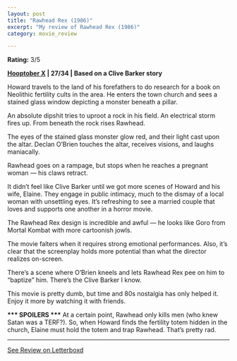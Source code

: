 ```yaml
---
layout: post
title: "Rawhead Rex (1986)"
excerpt: "My review of Rawhead Rex (1986)"
category: movie_review

---
```


**Rating:** 3/5

<b><a href="https://boxd.it/pmi12">Hooptober X</a> | 27/34 | Based on a Clive Barker story</b>

Howard travels to the land of his forefathers to do research for a book on Neolithic fertility cults in the area. He enters the town church and sees a stained glass window depicting a monster beneath a pillar.

An absolute dipshit tries to uproot a rock in his field. An electrical storm fires up. From beneath the rock rises Rawhead.

The eyes of the stained glass monster glow red, and their light cast upon the altar. Declan O’Brien touches the altar, receives visions, and laughs maniacally.

Rawhead goes on a rampage, but stops when he reaches a pregnant woman — his claws retract.

It didn’t feel like Clive Barker until we got more scenes of Howard and his wife, Elaine. They engage in public intimacy, much to the dismay of a local woman with unsettling eyes. It’s refreshing to see a married couple that loves and supports one another in a horror movie.

The Rawhead Rex design is incredible and awful — he looks like Goro from Mortal Kombat with more cartoonish jowls.

The movie falters when it requires strong emotional performances. Also, it’s clear that the screenplay holds more potential than what the director realizes on-screen.

There’s a scene where O’Brien kneels and lets Rawhead Rex pee on him to “baptize” him. There’s the Clive Barker I know.

This movie is pretty dumb, but time and 80s nostalgia has only helped it. Enjoy it more by watching it with friends.

<b>*** SPOILERS ***</b>
At a certain point, Rawhead only kills men (who knew Satan was a TERF?). So, when Howard finds the fertility totem hidden in the church, Elaine must hold the totem and trap Rawhead. That’s pretty rad.

<hr>

[See Review on Letterboxd](https://boxd.it/5348G5)
